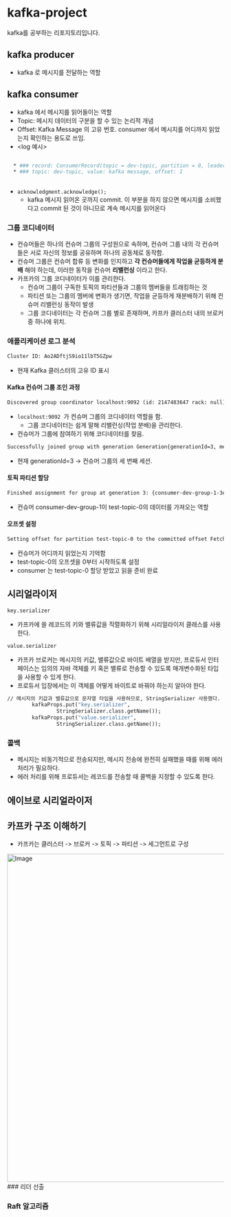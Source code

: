 # kafka-project
kafka를 공부하는 리포지토리입니다. 

## kafka producer 
- kafka 로 메시지를 전달하는 역할 

## kafka consumer 
- kafka 에서 메시지를 읽어들이는 역할 
- Topic: 메시지 데이터의 구분을 할 수 있는 논리적 개념 
- Offset: Kafka Message 의 고유 번호. consumer 에서 메시지를 어디까지 읽었는지 확인하는 용도로 쓰임. 
- <log 예시>
```dockerfile

  * ### record: ConsumerRecord(topic = dev-topic, partition = 0, leaderEpoch = 0, offset = 1, CreateTime = 1649170434791, serialized key size = -1, serialized value size = 13, headers = RecordHeaders(headers = [], isReadOnly = false), key = null, value = kafka message)
  * ### topic: dev-topic, value: kafka message, offset: 1
  
```
- `acknowledgment.acknowledge();` 
  - kafka 메시지 읽어온 곳까지 commit.
    이 부분을 하지 않으면 메시지를 소비했다고 commit 된 것이 아니므로 계속 메시지를 읽어온다
### 그룹 코디네이터 
- 컨슈머들은 하나의 컨슈머 그룹의 구성원으로 속하며, 컨슈머 그룹 내의 각 컨슈머들은 서로 자신의 정보를 공유하며 하나의 공동체로 동작함. 
- 컨슈머 그룹은 컨슈머 합류 등 변화를 인지하고 **각 컨슈머들에게 작업을 균등하게 분배** 해야 하는데, 이러한 동작을 컨슈머 **리밸런싱** 이라고 한다. 
- 카프카의 그룹 코디네이터가 이를 관리한다. 
  - 컨슈머 그룹이 구독한 토픽의 파티션들과 그룹의 멤버들을 트래킹하는 것 
  - 파티션 또는 그룹의 멤버에 변화가 생기면, 작업을 균등하게 재분배하기 위해 컨슈머 리밸런싱 동작이 발생 
  - 그룹 코디네이터는 각 컨슈머 그룹 별로 존재하며, 카프카 클러스터 내의 브로커 중 하나에 위치. 


### 애플리케이션 로그 분석 
```dockerfile
Cluster ID: Ao2ADftjS9io11lbT5GZpw
```
- 현재 Kafka 클러스터의 고유 ID 표시 

#### Kafka 컨슈머 그룹 조인 과정 
```dockerfile
Discovered group coordinator localhost:9092 (id: 2147483647 rack: null)
```
- `localhost:9092 `가 컨슈머 그룹의 코디네이터 역할을 함.
  - 그룹 코디네이터는 쉽게 말해 리밸런싱(작업 분배)을 관리한다. 
- 컨슈머가 그룹에 참여하기 위해 코디네이터를 찾음. 
```dockerfile
Successfully joined group with generation Generation{generationId=3, memberId='consumer-dev-group-1-3e4b359f-1409-4747-9d46-d1b96354f064', protocol='range'}
```
- 현재 generationId=3 → 컨슈머 그룹의 세 번째 세션.

#### 토픽 파티션 할당 
```dockerfile
Finished assignment for group at generation 3: {consumer-dev-group-1-3e4b359f-1409-4747-9d46-d1b96354f064=Assignment(partitions=[test-topic-0])}
```
- 컨슈머 consumer-dev-group-1이 test-topic-0의 데이터를 가져오는 역할

#### 오프셋 설정 
```dockerfile
Setting offset for partition test-topic-0 to the committed offset FetchPosition{offset=0, offsetEpoch=Optional.empty, currentLeader=LeaderAndEpoch{leader=Optional[localhost:9092 (id: 0 rack: null)], epoch=0}}
```
- 컨슈머가 어디까지 읽었는지 기억함 
- test-topic-0의 오프셋을 0부터 시작하도록 설정
- consumer 는 test-topic-0 할당 받았고 읽을 준비 완료 

## 시리얼라이저 
`key.serializer`
- 카프카에 쓸 레코드의 키와 밸류값을 직렬화하기 위해 시리얼라이저 클래스를 사용한다.

`value.serializer`
- 카프카 브로커는 메시지의 키값, 밸류값으로 바이트 배열을 받지만, 프로듀서 인터페이스는 임의의 자바 객체를 키 혹은 밸류로 전송할 수 있도록 매개변수화된 타입을 사용할 수 있게 한다.
- 프로듀서 입장에서는 이 객체를 어떻게 바이트로 바꿔야 하는지 알아야 한다.

```dockerfile
// 메시지의 키값과 밸류값으로 문자열 타입을 사용하므로, StringSerializer 사용했다.
		kafkaProps.put("key.serializer",
				StringSerializer.class.getName());
		kafkaProps.put("value.serializer",
				StringSerializer.class.getName());

```
### 콜백
- 메시지는 비동기적으로 전송되지만, 메시지 전송에 완전히 실패했을 때를 위해 에러 처리가 필요하다.
- 에러 처리를 위해 프로듀서는 레코드를 전송할 때 콜백을 지정할 수 있도록 한다.

## 에이브로 시리얼라이저

## 카프카 구조 이해하기 
- 카프카는 클러스터 -> 브로커 -> 토픽 -> 파티션 -> 세그먼트로 구성

<img width="761" alt="Image" src="https://github.com/user-attachments/assets/507dcae2-1e80-411e-b7c3-b94f16321981" />
### 리더 선출 



### Raft 알고리즘 